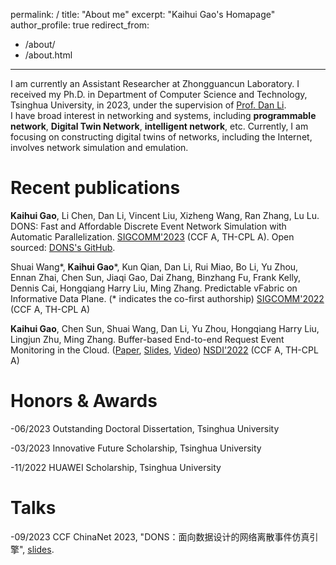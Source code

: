 permalink: /
title: "About me"
excerpt: "Kaihui Gao's Homapage"
author_profile: true
redirect_from: 
  - /about/
  - /about.html
---
I am currently an Assistant Researcher at Zhongguancun Laboratory.
I received my Ph.D. in Department of Computer Science and Technology, Tsinghua University, in 2023, under the supervision of [Prof. Dan Li](https://nasp.cs.tsinghua.edu.cn/lidan.html).  
I have broad interest in networking and systems, including **programmable network**, **Digital Twin Network**, **intelligent network**, etc. Currently, I am focusing on constructing digital twins of networks, including the Internet, involves network simulation and emulation.



Recent publications
======
**Kaihui Gao**, Li Chen, Dan Li, Vincent Liu, Xizheng Wang, Ran Zhang, Lu Lu. DONS: Fast and Affordable Discrete Event Network Simulation with Automatic Parallelization. [SIGCOMM'2023](https://conferences.sigcomm.org/sigcomm/2023/) (CCF A, TH-CPL A). Open sourced: [DONS's GitHub](https://github.com/dons2023/Data-Oriented-Network-Simulator).


Shuai Wang\*, **Kaihui Gao**\*, Kun Qian, Dan Li, Rui Miao, Bo Li, Yu Zhou, Ennan Zhai, Chen Sun, Jiaqi Gao, Dai Zhang, Binzhang Fu, Frank Kelly, Dennis Cai, Hongqiang Harry Liu, Ming Zhang. Predictable vFabric on Informative Data Plane. (\* indicates the co-first authorship) [SIGCOMM'2022](https://conferences.sigcomm.org/sigcomm/2022/) (CCF A, TH-CPL A)

**Kaihui Gao**, Chen Sun, Shuai Wang, Dan Li, Yu Zhou, Hongqiang Harry Liu, Lingjun Zhu, Ming Zhang. Buffer-based End-to-end Request Event Monitoring in the Cloud. ([Paper](https://www.usenix.org/system/files/nsdi22-paper-gao_kaihui.pdf), [Slides](https://cloud.tsinghua.edu.cn/f/a6fc57bfe4904b6292e6/), [Video](https://cloud.tsinghua.edu.cn/f/582e36e66b2546f2a2aa/))
[NSDI'2022](https://www.usenix.org/conference/nsdi22) (CCF A, TH-CPL A)


Honors & Awards
======
-06/2023 Outstanding Doctoral Dissertation, Tsinghua University

-03/2023 Innovative Future Scholarship, Tsinghua University

-11/2022 HUAWEI Scholarship, Tsinghua University

Talks
======
-09/2023 CCF ChinaNet 2023, "DONS：面向数据设计的网络离散事件仿真引擎", [slides]().
